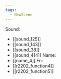 ```yaml
---
tags:
  - NewScene
---
```

Sound:
- [[sound_125]]
- [[sound_143]]
- [[sound_38]]
- [[sound_414]]
Name:
- [[name_4]]
Fn:
- [[r2202_function4]]
- [[r2202_function5]]
